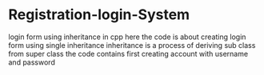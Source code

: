 # Registration-login-System
login form using inheritance in cpp
here the code is about creating login form using single inheritance
inheritance is a process of deriving sub class from super class
the code contains  first creating account with username and password
